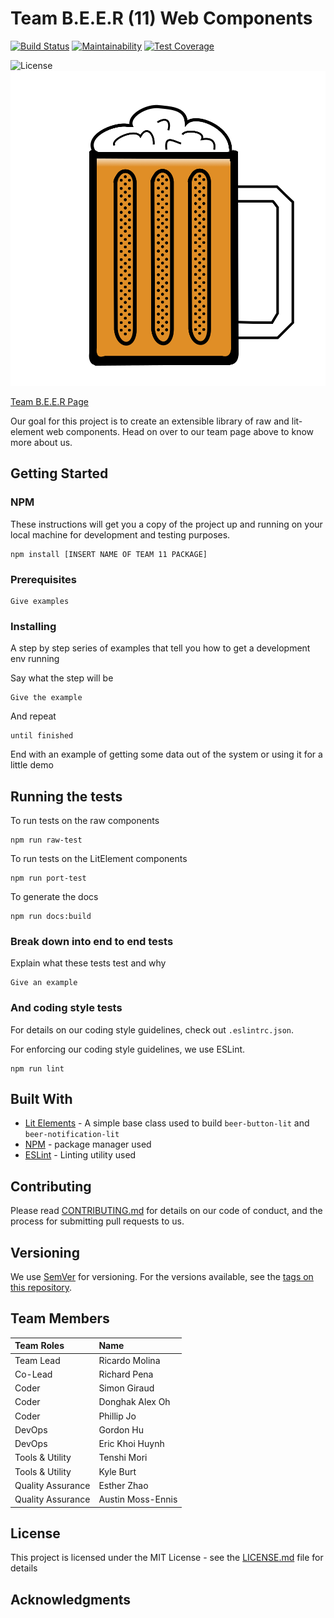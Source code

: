 # Team B.E.E.R (11) Web Components

[![Build Status](https://travis-ci.com/ucsd-cse112/Team11.svg?token=fWJAAQS1tpDVdKvzGfj7&branch=master)](https://travis-ci.com/ucsd-cse112/Team11)
[![Maintainability](https://api.codeclimate.com/v1/badges/a99a88d28ad37a79dbf6/maintainability)](https://codeclimate.com/github/codeclimate/codeclimate/maintainability)
[![Test Coverage](https://api.codeclimate.com/v1/badges/a99a88d28ad37a79dbf6/test_coverage)](https://codeclimate.com/github/codeclimate/codeclimate/test_coverage)

<!-- TODO - Don't need if closed source -->
![License](https://img.shields.io/badge/License-MIT-yellow.svg)
![](src/raw-beer/Raw-Brand/beer_team_logo.png)

[Team B.E.E.R Page](https://zhaoesther.github.io/cse112-team11-website/) <!-- TODO - Change the link when Esther migrates page to Team 11 repo -->

Our goal for this project is to create an extensible library of raw and lit-element web components. Head on over to our team page above to know more about us.

## Getting Started

### NPM

These instructions will get you a copy of the project up and running on your local machine for development and testing purposes. 

```
npm install [INSERT NAME OF TEAM 11 PACKAGE]
```

<!-- TODO - Git instructions? -->

### Prerequisites

<!-- TODO - Put testcafe and stuff like that -->

```
Give examples
```

### Installing

<!-- NPM takes care of these stuff so not sure what to put here, maybe unnecessary -->

A step by step series of examples that tell you how to get a development env running

Say what the step will be

```
Give the example
```

And repeat

```
until finished
```

End with an example of getting some data out of the system or using it for a little demo

## Running the tests

To run tests on the raw components
```
npm run raw-test
```

To run tests on the LitElement components
```
npm run port-test
```

To generate the docs
```
npm run docs:build
```
### Break down into end to end tests
<!-- TODO - Ask the testers for details on this -->
Explain what these tests test and why

```
Give an example
```

### And coding style tests

For details on our coding style guidelines, check out `.eslintrc.json`. 

For enforcing our coding style guidelines, we use ESLint.

```
npm run lint
```

## Built With

<!-- TODO - Not sure what to put here. Maybe VSCode and stuff like that or is it just CSS, JQuery, LitElements? -->

* [Lit Elements](https://lit-element.polymer-project.org/) - A simple base class used to build `beer-button-lit` and `beer-notification-lit`
* [NPM](https://www.npmjs.com/) - package manager used
* [ESLint](https://eslint.org/) - Linting utility used

## Contributing

<!-- TODO - Don't know if we need this but the gist of this is so that if we decide to go opensource and people want to contribute, these will be how contributions are organized.  -->

Please read [CONTRIBUTING.md](CONTRIBUTING.md) for details on our code of conduct, and the process for submitting pull requests to us.

## Versioning

<!-- TODO - Adopt a versioning guideline on meeting -->

We use [SemVer](http://semver.org/) for versioning. For the versions available, see the [tags on this repository](https://github.com/your/project/tags). 

## Team Members

<!-- TODO - We should probably change the roles up because we only stuck with it on Sprint 0 -->

| Team Roles        | Name             |
|:------------------|:-----------------|
| Team Lead         | Ricardo Molina   |
| Co-Lead           | Richard Pena     |
| Coder             | Simon Giraud     |
| Coder             | Donghak Alex Oh  |
| Coder             | Phillip Jo       |
| DevOps            | Gordon Hu        |
| DevOps            | Eric Khoi Huynh  |
| Tools & Utility   | Tenshi Mori      |
| Tools & Utility   | Kyle Burt        |
| Quality Assurance | Esther Zhao      |
| Quality Assurance | Austin Moss-Ennis|

## License

<!-- TODO - Don't need if closed source -->

This project is licensed under the MIT License - see the [LICENSE.md](LICENSE.md) file for details

## Acknowledgments

<!-- TODO - Decide what we want to put here. Looks like other teams are putting SauceLabs or BrowserStack if they got some free stuff but otherwise, I don't see anything -->
